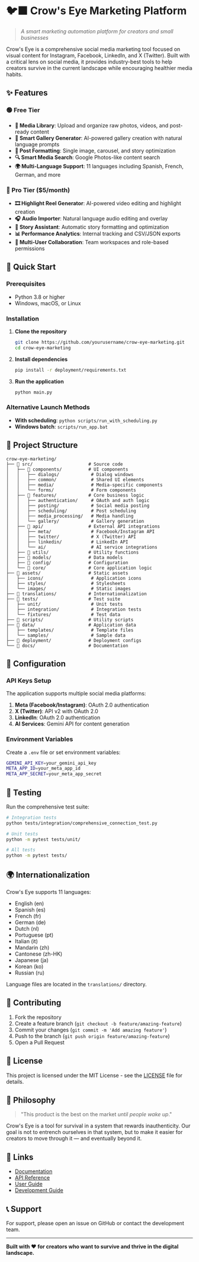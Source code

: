 # 🐦‍⬛ Crow's Eye Marketing Platform

> *A smart marketing automation platform for creators and small businesses*

Crow's Eye is a comprehensive social media marketing tool focused on visual content for Instagram, Facebook, LinkedIn, and X (Twitter). Built with a critical lens on social media, it provides industry-best tools to help creators survive in the current landscape while encouraging healthier media habits.

## ✨ Features

### 🟢 Free Tier
- **📁 Media Library**: Upload and organize raw photos, videos, and post-ready content
- **🧠 Smart Gallery Generator**: AI-powered gallery creation with natural language prompts
- **📲 Post Formatting**: Single image, carousel, and story optimization
- **🔍 Smart Media Search**: Google Photos-like content search
- **🌍 Multi-Language Support**: 11 languages including Spanish, French, German, and more

### 💎 Pro Tier ($5/month)
- **🎞 Highlight Reel Generator**: AI-powered video editing and highlight creation
- **🎧 Audio Importer**: Natural language audio editing and overlay
- **🎥 Story Assistant**: Automatic story formatting and optimization
- **📊 Performance Analytics**: Internal tracking and CSV/JSON exports
- **👥 Multi-User Collaboration**: Team workspaces and role-based permissions

## 🚀 Quick Start

### Prerequisites
- Python 3.8 or higher
- Windows, macOS, or Linux

### Installation

1. **Clone the repository**
   ```bash
   git clone https://github.com/yourusername/crow-eye-marketing.git
   cd crow-eye-marketing
   ```

2. **Install dependencies**
   ```bash
   pip install -r deployment/requirements.txt
   ```

3. **Run the application**
   ```bash
   python main.py
   ```

### Alternative Launch Methods
- **With scheduling**: `python scripts/run_with_scheduling.py`
- **Windows batch**: `scripts/run_app.bat`

## 📁 Project Structure

```
crow-eye-marketing/
├── 📁 src/                     # Source code
│   ├── 📁 components/          # UI components
│   │   ├── dialogs/            # Dialog windows
│   │   ├── common/             # Shared UI elements
│   │   ├── media/              # Media-specific components
│   │   └── forms/              # Form components
│   ├── 📁 features/            # Core business logic
│   │   ├── authentication/     # OAuth and auth logic
│   │   ├── posting/            # Social media posting
│   │   ├── scheduling/         # Post scheduling
│   │   ├── media_processing/   # Media handling
│   │   └── gallery/            # Gallery generation
│   ├── 📁 api/                 # External API integrations
│   │   ├── meta/               # Facebook/Instagram API
│   │   ├── twitter/            # X (Twitter) API
│   │   ├── linkedin/           # LinkedIn API
│   │   └── ai/                 # AI service integrations
│   ├── 📁 utils/               # Utility functions
│   ├── 📁 models/              # Data models
│   ├── 📁 config/              # Configuration
│   └── 📁 core/                # Core application logic
├── 📁 assets/                  # Static assets
│   ├── icons/                  # Application icons
│   ├── styles/                 # Stylesheets
│   └── images/                 # Static images
├── 📁 translations/            # Internationalization
├── 📁 tests/                   # Test suite
│   ├── unit/                   # Unit tests
│   ├── integration/            # Integration tests
│   └── fixtures/               # Test data
├── 📁 scripts/                 # Utility scripts
├── 📁 data/                    # Application data
│   ├── templates/              # Template files
│   └── samples/                # Sample data
├── 📁 deployment/              # Deployment configs
└── 📁 docs/                    # Documentation
```

## 🔧 Configuration

### API Keys Setup
The application supports multiple social media platforms:

1. **Meta (Facebook/Instagram)**: OAuth 2.0 authentication
2. **X (Twitter)**: API v2 with OAuth 2.0
3. **LinkedIn**: OAuth 2.0 authentication
4. **AI Services**: Gemini API for content generation

### Environment Variables
Create a `.env` file or set environment variables:
```bash
GEMINI_API_KEY=your_gemini_api_key
META_APP_ID=your_meta_app_id
META_APP_SECRET=your_meta_app_secret
```

## 🧪 Testing

Run the comprehensive test suite:
```bash
# Integration tests
python tests/integration/comprehensive_connection_test.py

# Unit tests
python -m pytest tests/unit/

# All tests
python -m pytest tests/
```

## 🌍 Internationalization

Crow's Eye supports 11 languages:
- English (en)
- Spanish (es)
- French (fr)
- German (de)
- Dutch (nl)
- Portuguese (pt)
- Italian (it)
- Mandarin (zh)
- Cantonese (zh-HK)
- Japanese (ja)
- Korean (ko)
- Russian (ru)

Language files are located in the `translations/` directory.

## 🤝 Contributing

1. Fork the repository
2. Create a feature branch (`git checkout -b feature/amazing-feature`)
3. Commit your changes (`git commit -m 'Add amazing feature'`)
4. Push to the branch (`git push origin feature/amazing-feature`)
5. Open a Pull Request

## 📄 License

This project is licensed under the MIT License - see the [LICENSE](LICENSE) file for details.

## 🧠 Philosophy

> "This product is the best on the market *until people wake up*."

Crow's Eye is a tool for survival in a system that rewards inauthenticity. Our goal is not to entrench ourselves in that system, but to make it easier for creators to move through it — and eventually beyond it.

## 🔗 Links

- [Documentation](docs/)
- [API Reference](docs/api/)
- [User Guide](docs/user_guide/)
- [Development Guide](docs/development/)

## 📞 Support

For support, please open an issue on GitHub or contact the development team.

---

**Built with ❤️ for creators who want to survive and thrive in the digital landscape.**